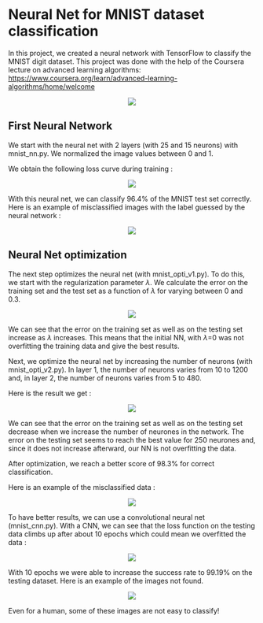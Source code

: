 # Neural Net for MNIST dataset classification

In this project, we created a neural network with TensorFlow to classify the MNIST digit dataset.
This project was done with the help of the Coursera lecture on advanced learning algorithms: https://www.coursera.org/learn/advanced-learning-algorithms/home/welcome
<p align="center">
<img src='https://user-images.githubusercontent.com/96018383/203671856-26c9c4bf-9c84-4904-b18b-3fa31f71228e.png'>
</p>

## First Neural Network

We start with the neural net with 2 layers (with 25 and 15 neurons) with mnist_nn.py. We normalized the image values between 0 and 1.


We obtain the following loss curve during training :

<p align="center">
<img src='https://user-images.githubusercontent.com/96018383/203672654-94e62631-fec5-46f8-8477-f1803b1f12f1.png'>
</p>


With this neural net, we can classify 96.4% of the MNIST test set correctly.
Here is an example of misclassified images with the label guessed by the neural network :

<p align="center">
<img src='https://user-images.githubusercontent.com/96018383/203673017-d632de40-5be9-472c-b2ed-984311d88fd5.png'>
</p>


## Neural Net optimization

The next step optimizes the neural net (with mnist_opti_v1.py). To do this, we start with the regularization parameter $\lambda$. We calculate the error on the training set and the test set as a function of $\lambda$ for varying between 0 and 0.3.

<p align="center">
<img src='https://user-images.githubusercontent.com/96018383/203718909-0a1fe270-3c47-4254-97c8-e5a256d17e3e.png'>
</p>



We can see that the error on the training set as well as on the testing set increase as $\lambda$ increases.
This means that the initial NN, with $\lambda$=0 was not overfitting the training data and give the best results.

Next, we optimize the neural net by increasing the number of neurons (with mnist_opti_v2.py).
In layer 1, the number of neurons varies from 10 to 1200 and, in layer 2, the number of neurons varies from 5 to 480.

Here is the result we get : 

<p align="center">
<img src='https://user-images.githubusercontent.com/96018383/203688046-e595286e-9882-43e1-88c9-f4888e426910.png'>
</p>


We can see that the error on the training set as well as on the testing set decrease when we increase the number of neurones in the network.
The error on the testing set seems to reach the best value for 250 neurones and, since it does not increase afterward, our NN is not overfitting the data.

After optimization, we reach a better score of 98.3% for correct classification.

Here is an example of the misclassified data :

<p align="center">
<img src='https://user-images.githubusercontent.com/96018383/203694255-4bc712f7-e17f-4cda-816d-428fba84c884.png'>
</p>



To have better results, we can use a convolutional neural net (mnist_cnn.py).
With a CNN, we can see that the loss function on the testing data climbs up after about 10 epochs which could mean we overfitted the data :

<p align="center">
<img src='https://user-images.githubusercontent.com/96018383/203719923-d56a5b6f-0263-480e-9eae-ce63acb5a404.png'>
</p>


With 10 epochs we were able to increase the success rate to 99.19% on the testing dataset.
Here is an example of the images not found. 

<p align="center">
<img src='https://user-images.githubusercontent.com/96018383/203720930-0d7248d1-edf2-458c-a2b2-93781f2b272e.png'>
</p>


Even for a human, some of these images are not easy to classify!

